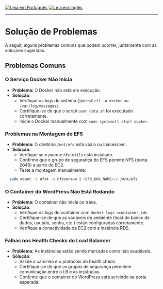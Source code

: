 [![Leia em Português](https://img.shields.io/badge/%F0%9F%87%A7%F0%9F%87%B7%20Portugu%C3%AAs-F0FFFF.svg)](troubleshooting.pt-BR.md)
[![Leia em Inglês](https://img.shields.io/badge/%F0%9F%87%BA%F0%9F%87%B8%20English-gray.svg)](troubleshooting.md)

---

# Solução de Problemas

A seguir, alguns problemas comuns que podem ocorrer, juntamente com as soluções sugeridas.

## Problemas Comuns

### O Serviço Docker Não Inicia
- **Problema:** O Docker não está em execução.
- **Solução:**
    - Verifique os logs do sistema (`journalctl -u docker` ou `/var/log/messages`).
    - Certifique-se de que o script `user_data.sh` foi executado corretamente.
    - Inicie o Docker manualmente com `sudo systemctl start docker`.

### Problemas na Montagem do EFS
- **Problema:** O diretório `/mnt/efs` está vazio ou inacessível.
- **Solução:**
    - Verifique se o pacote `nfs-utils` está instalado.
    - Confirme que o grupo de segurança do EFS permite NFS (porta 2049) a partir do EC2.
    - Teste a montagem manualmente:
```bash
  sudo mount -t nfs4 -o nfsvers=4.1 <EFS_DNS_NAME>:/ /mnt/efs
```

### O Container do WordPress Não Está Rodando
- **Problema:** O container não inicia ou trava.
- **Solução:**
    - Verifique os logs do container com `docker logs <container_id>`.
    - Certifique-se de que as variáveis de ambiente (host do banco de dados, usuário, senha, etc.) estão configuradas corretamente.
    - Verifique a conectividade da EC2 com a instância RDS.

### Falhas nos Health Checks do Load Balancer
- **Problema:** As instâncias estão sendo marcadas como não saudáveis.
- **Solução:**
    - Valide o caminho e o protocolo do health check.
    - Certifique-se de que os grupos de segurança permitem comunicação entre o LB e as instâncias.
    - Confirme que o container do WordPress está servindo na porta esperada.
